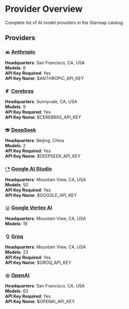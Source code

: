 # Provider Overview

Complete list of AI model providers in the Starmap catalog.

## Providers

### <img src="./anthropic/logo.svg" alt="" width="16" height="16" style="vertical-align: middle"> [Anthropic](./anthropic/README.md)

**Headquarters**: San Francisco, CA, USA  
**Models**: 8  
**API Key Required**: Yes  
**API Key Name**: $ANTHROPIC_API_KEY  

### <img src="./cerebras/logo.svg" alt="" width="16" height="16" style="vertical-align: middle"> [Cerebras](./cerebras/README.md)

**Headquarters**: Sunnyvale, CA, USA  
**Models**: 9  
**API Key Required**: Yes  
**API Key Name**: $CEREBRAS_API_KEY  

### <img src="./deepseek/logo.svg" alt="" width="16" height="16" style="vertical-align: middle"> [DeepSeek](./deepseek/README.md)

**Headquarters**: Beijing, China  
**Models**: 2  
**API Key Required**: Yes  
**API Key Name**: $DEEPSEEK_API_KEY  

### <img src="./google-ai-studio/logo.svg" alt="" width="16" height="16" style="vertical-align: middle"> [Google AI Studio](./google-ai-studio/README.md)

**Headquarters**: Mountain View, CA, USA  
**Models**: 50  
**API Key Required**: Yes  
**API Key Name**: $GOOGLE_API_KEY  

### <img src="./google-vertex/logo.svg" alt="" width="16" height="16" style="vertical-align: middle"> [Google Vertex AI](./google-vertex/README.md)

**Headquarters**: Mountain View, CA, USA  
**Models**: 19  

### <img src="./groq/logo.svg" alt="" width="16" height="16" style="vertical-align: middle"> [Groq](./groq/README.md)

**Headquarters**: Mountain View, CA, USA  
**Models**: 23  
**API Key Required**: Yes  
**API Key Name**: $GROQ_API_KEY  

### <img src="./openai/logo.svg" alt="" width="16" height="16" style="vertical-align: middle"> [OpenAI](./openai/README.md)

**Headquarters**: San Francisco, CA, USA  
**Models**: 63  
**API Key Required**: Yes  
**API Key Name**: $OPENAI_API_KEY  

